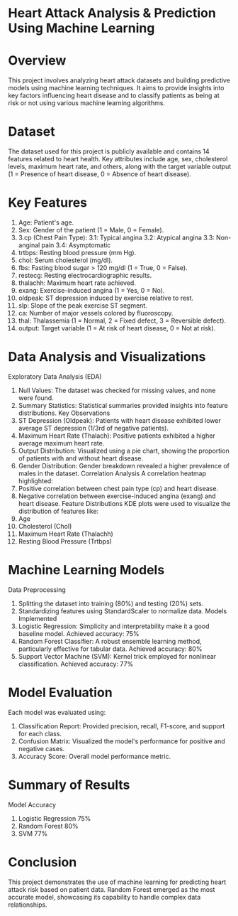 # Heart Attack Analysis & Prediction Using Machine Learning
# Overview
This project involves analyzing heart attack datasets and building predictive models using machine learning techniques. It aims to provide insights into key factors influencing heart disease and to classify patients as being at risk or not using various machine learning algorithms.

# Dataset
The dataset used for this project is publicly available and contains 14 features related to heart health. Key attributes include age, sex, cholesterol levels, maximum heart rate, and others, along with the target variable output (1 = Presence of heart disease, 0 = Absence of heart disease).

# Key Features
1. Age: Patient's age.
2. Sex: Gender of the patient (1 = Male, 0 = Female).
3. 3.cp (Chest Pain Type):
   3.1: Typical angina
   3.2: Atypical angina
   3.3: Non-anginal pain
   3.4: Asymptomatic
5. trtbps: Resting blood pressure (mm Hg).
6. chol: Serum cholesterol (mg/dl).
7. fbs: Fasting blood sugar > 120 mg/dl (1 = True, 0 = False).
8. restecg: Resting electrocardiographic results.
9. thalachh: Maximum heart rate achieved.
10. exang: Exercise-induced angina (1 = Yes, 0 = No).
11. oldpeak: ST depression induced by exercise relative to rest.
12. slp: Slope of the peak exercise ST segment.
13. ca: Number of major vessels colored by fluoroscopy.
14. thal: Thalassemia (1 = Normal, 2 = Fixed defect, 3 = Reversible defect).
15. output: Target variable (1 = At risk of heart disease, 0 = Not at risk).
# Data Analysis and Visualizations
Exploratory Data Analysis (EDA)
1. Null Values: The dataset was checked for missing values, and none were found.
2. Summary Statistics: Statistical summaries provided insights into feature distributions.
Key Observations
1. ST Depression (Oldpeak):
   Patients with heart disease exhibited lower average ST depression (1/3rd of negative patients).
2. Maximum Heart Rate (Thalach):
   Positive patients exhibited a higher average maximum heart rate.
3. Output Distribution:
   Visualized using a pie chart, showing the proportion of patients with and without heart disease.
4. Gender Distribution:
   Gender breakdown revealed a higher prevalence of males in the dataset.
Correlation Analysis
   A correlation heatmap highlighted:
1. Positive correlation between chest pain type (cp) and heart disease.
2. Negative correlation between exercise-induced angina (exang) and heart disease.
  Feature Distributions
KDE plots were used to visualize the distribution of features like:
1. Age
2. Cholesterol (Chol)
3. Maximum Heart Rate (Thalachh)
4. Resting Blood Pressure (Trtbps)
# Machine Learning Models
Data Preprocessing
1. Splitting the dataset into training (80%) and testing (20%) sets.
2. Standardizing features using StandardScaler to normalize data.
Models Implemented
1. Logistic Regression:
Simplicity and interpretability make it a good baseline model.
Achieved accuracy: 75%
2. Random Forest Classifier:
A robust ensemble learning method, particularly effective for tabular data.
Achieved accuracy: 80%
3. Support Vector Machine (SVM):
Kernel trick employed for nonlinear classification.
Achieved accuracy: 77%
# Model Evaluation
Each model was evaluated using:
1. Classification Report:
Provided precision, recall, F1-score, and support for each class.
2. Confusion Matrix:
Visualized the model's performance for positive and negative cases.
3. Accuracy Score:
Overall model performance metric.
# Summary of Results
Model	Accuracy
1. Logistic Regression	75%
2. Random Forest 80%
3. SVM	77%
# Conclusion
This project demonstrates the use of machine learning for predicting heart attack risk based on patient data. Random Forest emerged as the most accurate model, showcasing its capability to handle complex data relationships.
